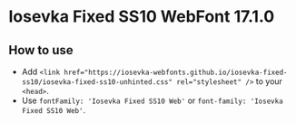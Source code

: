 # Iosevka Fixed SS10 WebFont 17.1.0

## How to use

- Add `<link href="https://iosevka-webfonts.github.io/iosevka-fixed-ss10/iosevka-fixed-ss10-unhinted.css" rel="stylesheet" />` to your `<head>`.
- Use `fontFamily: 'Iosevka Fixed SS10 Web'` or `font-family: 'Iosevka Fixed SS10 Web'`.
